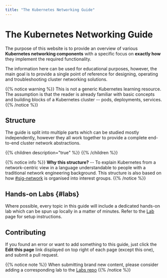 ```yaml
---
title: "The Kubernetes Networking Guide"
---
```


# The Kubernetes Networking Guide

The purpose of this website is to provide an overview of various **Kubernetes networking components** with a specific focus on **exactly how** they implement the required functionality. 

The information here can be used for educational purposes, however, the main goal is to provide a single point of reference for designing, operating and troubleshooting cluster networking solutions.

{{% notice warning %}}
This is not a generic Kubernetes learning resource. The assumption is that the reader is already familiar with basic concepts and building blocks of a Kubernetes cluster -- pods, deployments, services. 
{{% /notice %}}



## Structure

The guide is split into multiple parts which can be studied mostly independently, however they all work together to provide a complete end-to-end cluster network abstractions.

{{% children description="true" %}}
{{% /children  %}}

{{% notice info %}}
**Why this structure?** -- To explain Kubernetes from a network-centric view in a language understandable to people with a traditional network engineering background. This structure is also based on how [#sig-network](https://github.com/kubernetes/community/tree/master/sig-network) is organised into interest groups.
{{% /notice %}}


## Hands-on Labs {#labs}

Where possible, every topic in this guide will include a dedicated hands-on lab which can be spun up locally in a matter of minutes. Refer to the [Lab](lab/) page for setup instructions.



## Contributing
If you found an error or want to add something to this guide, just click the **Edit this page** link displayed on top right of each page (except this one), and submit a pull request.

{{% notice note %}}
When submitting brand new content, please consider adding a corresponding lab to the [Labs repo](https://github.com/networkop/k8s-guide-labs)
{{% /notice %}}


